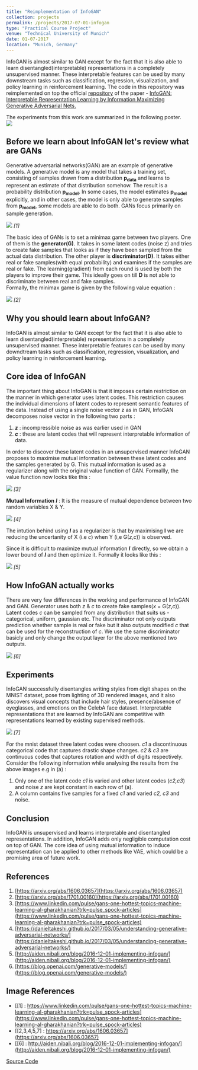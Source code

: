 ```yaml
---
title: "Reimplementation of InfoGAN"
collection: projects
permalink: /projects/2017-07-01-infogan
type: "Practical Course Project"
venue: "Technical University of Munich"
date: 01-07-2017
location: "Munich, Germany"
---
```


InfoGAN is almost similar to GAN except for the fact that it is also able to learn disentangled(interpretable) representations in a completely unsupervised manner. These interpretable features can be used by many downstream tasks such as classification, regression, visualization, and policy learning in reinforcement learning. The code in this repository was reimplemented on top the official [repository](https://github.com/openai/InfoGAN) of the paper -  [InfoGAN: Interpretable Representation Learning by Information Maximizing Generative Adversarial Nets.](https://arxiv.org/abs/1606.03657)

The experiments from this work are summarized in the following poster.  
![](https://dugarsumit.github.io/images/infogan-poster.png)


## Before we learn about InfoGAN let's review what are GANs
Generative adversarial networks(GAN) are an example of generative models. A generative model is any model that takes a training set, consisting of samples drawn from a distribution **p<sub>data</sub>** and learns to represent an estimate of that distribution somehow. The result is a probability distribution **p<sub>model</sub>**. In some cases, the model estimates **p<sub>model</sub>** explicitly, and in other cases, the model is only able to generate samples from **p<sub>model</sub>**, some models are able to do both. GANs focus primarily on sample generation.

![](https://dugarsumit.github.io/images/infogan/generative-adversarial-network.png) _[1]_

The basic idea of GANs is to set a minimax game between two players. One of them is the **generator(G)**. It takes in some latent codes (noise z) and tries to create fake samples that looks as if they have been sampled from the actual data distribution. The other player is **discriminator(D)**. It takes either real or fake samples(with equal probability) and examines if the samples are real or fake. The learning(gradient) from each round is used by both the players to improve their game. This ideally goes on till **D** is not able to discriminate between real and fake samples.  
Formally, the minimax game is given by the following value equation :  

![](https://dugarsumit.github.io/images/infogan/equ1.png) _[2]_


## Why you should learn about InfoGAN?
InfoGAN is almost similar to GAN except for the fact that it is also able to learn disentangled(interpretable) representations in a completely unsupervised manner. These interpretable features can be used by many downdtream tasks such as classification, regression, visualization, and policy learning in reinforcement learning.


## Core idea of InfoGAN
The important thing about InfoGAN is that it imposes certain restriction on the manner in which generator uses latent codes. This restriction causes the individual dimensions of latent codes to represent semantic features of the data. Instead of using a single noise vector z as in GAN, InfoGAN decomposes noise vector in the following two parts :
1. ***z*** : incompressible noise as was earlier used in GAN
2. ***c*** : these are latent codes that will represent interpretable information of data.

In order to discover these latent codes in an unsupervised manner InfoGAN proposes to maximise mutual information between these latent codes and the samples generated by G. This mutual information is used as a regularizer along with the original value function of GAN. 
Formallly, the value function now looks tike this : 

![](https://dugarsumit.github.io/images/infogan/equ2.png) _[3]_

**Mutual Information** ***I*** : It is the measure of mutual dependence between two random variables X & Y. 

![](https://dugarsumit.github.io/images/infogan/equ3.png) _[4]_

The intution behind using ***I*** as a regularizer is that by maximising **I** we are reducing the uncertanity of X (i.e *c*) when Y (i,e G(*z*,*c*)) is observed.

Since it is difficult to maximize mutual information ***I*** directly, so we obtain a lower bound of ***I*** and then optimize it.
Formally it looks like this : 

![](https://dugarsumit.github.io/images/infogan/equ4.png) _[5]_

## How InfoGAN actually works
There are very few differences in the working and performance of InfoGAN and GAN. Generator uses both *z* & *c* to create fake samples(*x* = G(*z*,*c*)). Latent codes *c* can be sampled from any distribution that suits us - categorical, uniform, gaussian etc. The discriminator not only outputs prediction whether sample is real or fake but it also outputs modified *c* that can be used for the reconstruction of *c*. We use the same discriminator basicly and only change the output layer for the above mentioned two outputs. 

![](https://dugarsumit.github.io/images/infogan/infogan_vs_gan_archs.png) _[6]_


## Experiments
InfoGAN successfully disentangles writing styles from digit shapes on the MNIST dataset, pose from lighting of 3D rendered images, and it also discovers visual concepts that include hair styles, presence/absence of eyeglasses, and emotions on the CelebA face dataset. Interpretable representations that are learned by InfoGAN are competitive with representations learned by existing supervised methods.

![](https://dugarsumit.github.io/images/infogan/expmnist.png) _[7]_

For the mnist dataset three latent codes were choosen. *c1* a discontinuous categorical code that captures drastic shape changes. *c2* & *c3* are continuous codes that captures rotation and width of digits respectively. Consider the following information while analysing the results from the above images e.g in (a) : 
1. Only one of the latent code *c1* is varied and other latent codes (*c2,c3*) and noise *z* are kept constant in each row of (a).
2. A column contains five samples for a fixed *c1* and varied *c2, c3* and noise.


## Conclusion
InfoGAN is unsupervised and learns interpretable and disentangled representations. In addition, InfoGAN adds only negligible computation cost on top of GAN. The core idea of using mutual information to induce representation can be applied to other methods like VAE, which could be a promising area of future work.


## References
1. [https://arxiv.org/abs/1606.03657](https://arxiv.org/abs/1606.03657)
2. [https://arxiv.org/abs/1701.00160](https://arxiv.org/abs/1701.00160)
3. [https://www.linkedin.com/pulse/gans-one-hottest-topics-machine-learning-al-gharakhanian?trk=pulse_spock-articles](https://www.linkedin.com/pulse/gans-one-hottest-topics-machine-learning-al-gharakhanian?trk=pulse_spock-articles)
4. [https://danieltakeshi.github.io/2017/03/05/understanding-generative-adversarial-networks/](https://danieltakeshi.github.io/2017/03/05/understanding-generative-adversarial-networks/)
5. [http://aiden.nibali.org/blog/2016-12-01-implementing-infogan/](http://aiden.nibali.org/blog/2016-12-01-implementing-infogan/)
6. [https://blog.openai.com/generative-models/](https://blog.openai.com/generative-models/)

## Image References
* [[1] : https://www.linkedin.com/pulse/gans-one-hottest-topics-machine-learning-al-gharakhanian?trk=pulse_spock-articles](https://www.linkedin.com/pulse/gans-one-hottest-topics-machine-learning-al-gharakhanian?trk=pulse_spock-articles)
* [[2,3,4,5,7] : https://arxiv.org/abs/1606.03657](https://arxiv.org/abs/1606.03657)
* [[6] : http://aiden.nibali.org/blog/2016-12-01-implementing-infogan/](http://aiden.nibali.org/blog/2016-12-01-implementing-infogan/)  

[Source Code](https://github.com/dugarsumit/infogan)
